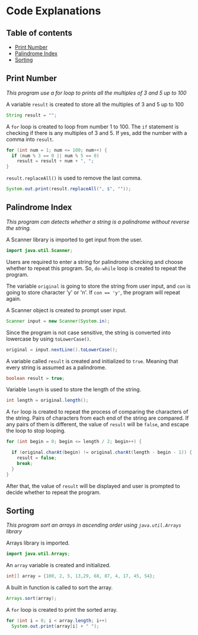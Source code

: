 # Code Explanations
## Table of contents
* [Print Number](#print-number)
* [Palindrome Index](#palindrome-index)
* [Sorting](#sorting)

<a name="print-number"></a>
## Print Number 

*This program use a for loop to prints all the multiples of 3 and 5 up to 100*

A variable `result` is created to store all the multiples of 3 and 5 up to 100
```java
String result = "";
```

A `for` loop is created to loop from number 1 to 100. The `if` statement is checking if there is any multiples of 3 and 5. If yes, add the number with a comma into `result`.
```java
for (int num = 1; num <= 100; num++) {
  if (num % 3 == 0 || num % 5 == 0)
    result = result + num + ", ";
}
```

`result.replaceAll()` is used to remove the last comma.
```java
System.out.print(result.replaceAll(", $", ""));
```

<a name="palindrome-index"></a>
## Palindrome Index 
*This program can detects whether a string is a palindrome without reverse the string.*

A Scanner library is imported to get input from the user.
```java
import java.util.Scanner;
```
Users are required to enter a string for palindrome checking and choose whether to repeat this program. So, `do-while` loop is created to repeat the program.

The variable `original` is going to store the string from user input, and `con` is going to store character 'y' or 'n'. If `con == 'y'`, the program will repeat again.

A Scanner object is created to prompt user input.
```java
Scanner input = new Scanner(System.in);
```

Since the program is not case sensitive, the string is converted into lowercase by using `toLowerCase()`.

```java
original = input.nextLine().toLowerCase();
```

A variable called `result` is created and initialized to `true`. Meaning that every string is assumed as a palindrome.
```java
boolean result = true;
```

Variable `length` is used to store the length of the string.
```java
int length = original.length();
```

A `for` loop is created to repeat the process of comparing the characters of the string. Pairs of characters from each end of the string are compared. If any pairs of them is different, the value of `result` will be `false`, and escape the loop to stop looping.
```java
for (int begin = 0; begin <= length / 2; begin++) {

  if (original.charAt(begin) != original.charAt(length - begin - 1)) {
    result = false;
    break;
  }
}
```

After that, the value of `result` will be displayed and user is prompted to decide whether to repeat the program.

<a name="sorting"></a>
## Sorting 

*This program sort an arrays in ascending order using `java.util.Arrays` library*

Arrays library is imported.
```java
import java.util.Arrays;
```

An `array` variable is created and initialized.
```java
int[] array = {100, 2, 5, 13,29, 68, 87, 4, 17, 45, 54};
```

A built in function is called to sort the array.
```java
Arrays.sort(array);
```

A `for` loop is created to print the sorted array.
```java
for (int i = 0; i < array.length; i++)
  System.out.print(array[i] + " ");
```
